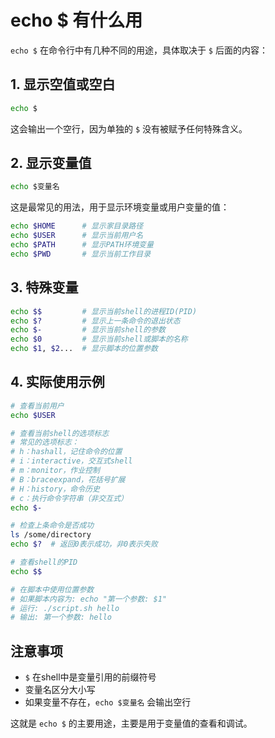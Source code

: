 # echo $ 有什么用

`echo $` 在命令行中有几种不同的用途，具体取决于 `$` 后面的内容：

## 1. **显示空值或空白**
```bash
echo $
```
这会输出一个空行，因为单独的 `$` 没有被赋予任何特殊含义。

## 2. **显示变量值**
```bash
echo $变量名
```
这是最常见的用法，用于显示环境变量或用户变量的值：

```bash
echo $HOME      # 显示家目录路径
echo $USER      # 显示当前用户名
echo $PATH      # 显示PATH环境变量
echo $PWD       # 显示当前工作目录
```

## 3. **特殊变量**
```bash
echo $$         # 显示当前shell的进程ID(PID)
echo $?         # 显示上一条命令的退出状态
echo $-         # 显示当前shell的参数
echo $0         # 显示当前shell或脚本的名称
echo $1, $2...  # 显示脚本的位置参数
```

## 4. **实际使用示例**
```bash
# 查看当前用户
echo $USER

# 查看当前shell的选项标志
# 常见的选项标志：
# h：hashall，记住命令的位置
# i：interactive，交互式shell
# m：monitor，作业控制
# B：braceexpand，花括号扩展
# H：history，命令历史
# c：执行命令字符串（非交互式）
echo $-

# 检查上条命令是否成功
ls /some/directory
echo $?  # 返回0表示成功，非0表示失败

# 查看shell的PID
echo $$

# 在脚本中使用位置参数
# 如果脚本内容为: echo "第一个参数: $1"
# 运行: ./script.sh hello
# 输出: 第一个参数: hello
```

## 注意事项
- `$` 在shell中是变量引用的前缀符号
- 变量名区分大小写
- 如果变量不存在，`echo $变量名` 会输出空行

这就是 `echo $` 的主要用途，主要是用于变量值的查看和调试。
